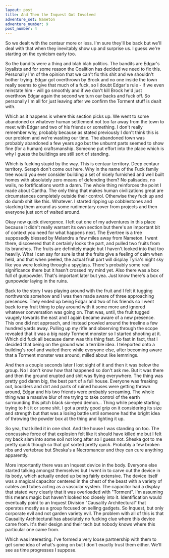 ```yaml
---
layout: post
title: And Then the Inquest Got Involved
adventure_set: Nameton
adventure_number: 9
post_number: 4
---
```


So we dealt with the centaur more or less. I'm sure they'll be back but we'll deal with that when they inevitably show up and surprise us. I guess we're starting on the cynicism early too.

So the bandits were a thing and blah blah politics. The bandits are Edgar's loyalists and for some reason the Coalition has decided we need to fix this. Personally I'm of the opinion that we can't fix this shit and we shouldn't bother trying. Edgar got overthrown by Brock and no one inside the town really seems to give that much of a fuck, so I doubt Edgar's rule - if we even reinstate him - will go smoothly and if we don't kill Brock he'd just overthrow Edgar again the second we turn our backs and fuck off. So personally I'm all for just leaving after we confirm the Torment stuff is dealt with.

Which as it happens is where this section picks up. We went to some abandoned or whatever human settlement not too far away from the town to meet with Edgar and two of his friends or something. I don't really remember why, probably because as stated previously I don't think this is our problem and we're wasting our time. The abandoned town was probably abandoned a few years ago but the unburnt parts seemed to show fine (for a human) craftsmanship. Someone put effort into the place which is why I guess the buildings are still sort of standing.

Which is fucking stupid by the way. This is centaur territory. Deep centaur territory. Seraph don't come out here. Why in the name of the Fuck family tree would you ever consider building a set of nicely furnished and well built homes with absolutely zero means of defending them? No palisades, no walls, no fortifications worth a damn. The whole thing reinforces the point I made about Cantha. The only thing that makes human civilizations great are circumstances completely outside their control. Otherwise they fuck up and do dumb shit like this. Whatever. I started ripping up cobblestones and stacking them around as some rudimentary cover from projects and then everyone just sort of waited around.

Okay now quick divergence. I left out one of my adventures in this place because it didn't really warrant its own section but there's an important bit of context you need for what happens next. The Evertree is a tree supposedly blessed by Melandru a few miles away from Nameton. I went there, discovered that it certainly looks the part, and pulled two fruits from its branches. The fruits are definitely magic but I haven't looked into that too heavily. What I can say for sure is that the fruits give a feeling of calm when held, and that when peeled, the actual fruit part will display Tyria's night sky like you were looking through a spyglass. There's probably some real significance there but it hasn't crossed my mind yet. Also there was a box full of gunpowder. That's important later but yea. Just know there's a box of gunpowder laying in the ruins.

Back to the story I was playing around with the fruit and I felt it tugging northwards somehow and I was then made aware of three approaching presences. They ended up being Edgar and two of his friends so I went back to my fruit thing to play around with it some more and ignored whatever conversation was going on. That was, until, the fruit tugged vaugely towards the east and I again became aware of a new presence. This one did not approach, and instead prowled around the treeline a few hundred yards away. Pulling up my rifle and observing through the scope revealed that it was a big nasty Torment monster so I started shooting at it. Which did fuck all because damn was this thing fast. So fast in fact, that I decided that being on the ground was a terrible idea. I teleported onto a building's roof and waited there while everyone else, after becoming aware that a Torment monster was around, milled about like lemmings. 

And then a couple seconds later I lost sight of it and then it was below the group. No I don't know how that happened so don't ask me. But it was there and then the ground erupted and shit was flying everywhere. The thing was pretty god damn big, the best part of a full house. Everyone was freaking out, boulders and dirt and parts of ruined houses were getting thrown around, Edgar and his two friends were probably screaming. The whole thing was a massive blur of me trying to take control of the earth surrounding this pitch black six-eyed demon… Thing while people starting trying to hit it or some shit. I got a pretty good grip on it considering its size and strength but that was a losing battle until someone had the bright idea of throwing the powder box at the thing and lighting it up.

So yea, that killed it in one shot. And the house I was standing on too. The concussive force of that explosion felt like it should have killed me but I felt my back slam into some soil not long after so I guess not. Sheska got to me pretty quick though so that got sorted pretty quick. Probably a few broken ribs and vertebrae but Sheska's a Necromancer and they can cure anything apparently.

More importantly there was an Inquest device in the body. Everyone else started talking amongst themselves but I went in to carve out the device in its body, which actually ended up being fairly extensive. The device itself was a magical capacitor centered in the chest of the beast with a variety of cables and tubes acting as a vascular system. The capacitor had a display that stated very clearly that it was overloaded with "Torment". I'm assuming this means magic but haven't looked too closely into it. Identification would eventually point to an Inquest Division "Causality Architectural" that operates mostly as a group focused on selling gadgets. So Inquest, but only corporate evil and not garden variety evil. The problem with all of this is that Causality Architectural has absolutely no fucking clue where this device came from. It's their design and their tech but nobody knows where this particular one came from.

Which was interesting. I've formed a very loose partnership with them to get some idea of what's going on but I don't exactly trust them either. We'll see as time progresses I suppose.

